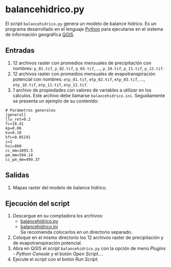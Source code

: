 # balancehidrico.py
El *script* `balancehidrico.py` genera un modelo de balance hídrico. Es un programa desarrollado en el lenguaje [Python](https://www.python.org/) para ejecutarse en el sistema de información geográfica [QGIS](https://qgis.org/).

## Entradas
1. 12 archivos raster con promedios mensuales de precipitación con nombres: `p_01.tif`, `p_02.tif`, `p_03.tif`, ..., `p_10.tif`, `p_11.tif`, `p_12.tif`.
2. 12 archivos raster con promedios mensuales de evapotranspiración potencial con nombres: `etp_01.tif`, `etp_02.tif`, `etp_03.tif`, ..., `etp_10.tif`, `etp_11.tif`, `etp_12.tif`.
3. 1 archivo de propiedades con valores de variables a utilizar en los cálculos. Este archivo debe llamarse `balancehidrico.ini`. Seguidamente se presenta un ejemplo de su contenido:

```
# Parámetros generales
[general]
llu_ret=0.2
fc=18.41
kp=0.06
kv=0.10
kfc=0.05191
i=1
hsi=860
cc_mm=1093.5
pm_mm=594.14
cc_pm_mm=499.37
```

## Salidas
1. Mapas raster del modelo de balance hídrico.

## Ejecución del script
1. Descargue en su comptadora los archivos:
    - [balancehidrico.py](https://github.com/balancehidrico/pyqgis/blob/main/balancehidrico.py)
    - [balancehidrico.ini](https://github.com/balancehidrico/pyqgis/blob/main/balancehidrico.ini)  
Se recomienda colocarlos en un directorio separado.
2. Coloque en el mismo directorio los 12 archivos raster de precipitación y de evapotranspiración potencial.
3. Abra en QGIS el *script* `balancehidrico.py` con la opción de menú *Plugins - Python Console* y el botón *Open Script...*.
4. Ejecute el *script* con el botón *Run Script*.
